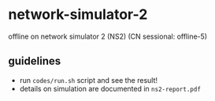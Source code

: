 ﻿# network-simulator-2  
offline on network simulator 2 (NS2) (CN sessional: offline-5)
## guidelines  
- run ```codes/run.sh``` script and see the result!
- details on simulation are documented in ```ns2-report.pdf```
